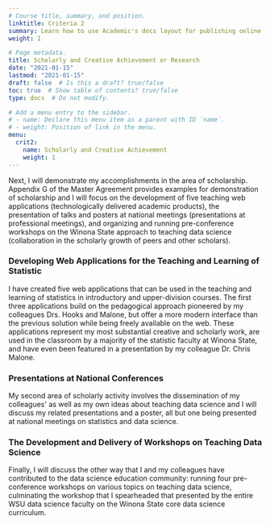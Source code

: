 ```yaml
---
# Course title, summary, and position.
linktitle: Criteria 2
summary: Learn how to use Academic's docs layout for publishing online courses, software documentation, and tutorials.
weight: 1

# Page metadata.
title: Scholarly and Creative Achievement or Research 
date: "2021-01-15"
lastmod: "2021-01-15"
draft: false  # Is this a draft? true/false
toc: true  # Show table of contents? true/false
type: docs  # Do not modify.

# Add a menu entry to the sidebar.
# - name: Declare this menu item as a parent with ID `name`.
# - weight: Position of link in the menu.
menu:
  crit2:
    name: Scholarly and Creative Achievement
    weight: 1
---
```


Next, I will demonstrate my accomplishments in the area of scholarship.
Appendix G of the Master Agreement provides examples for demonstration of
scholarship and I will focus on the development of five teaching web
applications (technologically delivered academic products), the presentation
of talks and posters at national meetings (presentations at professional
meetings), and organizing and running pre-conference workshops on the Winona
State approach to teaching data science (collaboration in the scholarly
growth of peers and other scholars).

### Developing Web Applications for the Teaching and Learning of Statistic

I have created five web applications that can be used in the teaching and
learning of statistics in introductory and upper-division courses. The first
three applications build on the pedagogical approach pioneered by my
colleagues Drs. Hooks and Malone, but offer a more modern interface than the
previous solution while being freely available on the web. These applications
represent my most substantial creative and scholarly work, are used in the
classroom by a majority of the statistic faculty at Winona State, and have
even been featured in a presentation by my colleague Dr. Chris Malone.

### Presentations at National Conferences

My second area of scholarly activity involves the dissemination of my
colleagues' as well as my own ideas about teaching data science and I will
discuss my related presentations and a poster, all but one being presented at
national meetings on statistics and data science.

### The Development and Delivery of Workshops on Teaching Data Science

Finally, I will discuss the other way that I and my colleagues have
contributed to the data science education community: running four
pre-conference workshops on various topics on teaching data science,
culminating the workshop that I spearheaded that presented by the entire WSU
data science faculty on the Winona State core data science curriculum.

